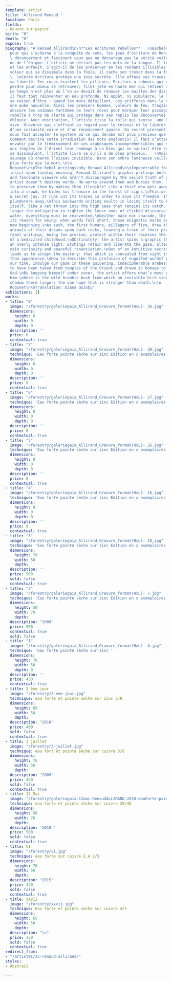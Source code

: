 ```yaml
---
template: artist
title: 'Allirand Renaud '
location: Paris
fields:
- Oeuvre sur papier
birth: "0"
death: "0"
expose: true
biography: "# Renaud Allirand\n\n**Les écritures rebelles**   \nBarbelés infranchissables
  pour qui s’acharne à la conquête du sens, les jeux d’écriture de Renaud Allirand
  \ déconcertent et fascinent ceux que ne décourage pas la vérité voilée du poème
  ou de l’énigme. L’artiste ne détruit pas les mots de la langue. Il les contourne
  et les enfouit. S’agit-il de les préserver en les rendant illisibles ? Comme un
  voleur qui se dissimule dans la foule, il cache son trésor dans la forêt des signes.
  \  \nCette écriture protège une joie secrète. Elle efface ses traces pour sauver
  sa liberté. Ses ruses écartent les pilleurs. Ecriture à rebours qui exulte de se
  perdre pour mieux se retrouver; filet jeté en haute mer qui retient sa capture.
  Le temps n’est plus où l’on se devait de renouer les mailles des discours galvaudés.
  Il faut tout réinventer en eau profonde. Ni appât, ni simulacre, le leurre proclame
  sa raison d’être : quand les mots défaillent, ces griffures dans la nuit creusent
  une aube nouvelle. Ainsi les premiers hommes, voleurs du feu, traçaient sur la roche
  obscure les animaux fantômes de leurs rêves pour marquer leur passage.   \nEcriture
  rebelle à trop de clarté qui protège dans ses replis les découvertes de l’enfance
  éblouie. Avec obstination, l’artiste tisse la toile qui tamise  une lumière trop
  vive. Gravures qui s’offrent au regard pour le retenir et le libérer; alternance
  d’une curiosité vaine et d’un renoncement apaisé. Du secret pressenti, Renaud Allirand
  nous fait accepter le mystère où ce qui dérobe est plus précieux que l’apparence.
  Comment décrire cette irradiation des mots engloutis? Il faut s’attarder et se laisser
  envahir par le frémissement de ces arabesques incompréhensibles qui semblent emprunter
  aux temples de l’Orient leur hommage à un Dieu qui ne saurait être représenté. En
  se dissimulant, l’artiste livre ce qu’il a de plus précieux.   \nVoici le roncier
  sauvage où chante l’oiseau invisible. Dans son ombre lumineuse veille l’espérance
  plus forte que la mort.\n\n                                                                           Jacques
  Robinet\n\nThe Rebel Writings\nby Renaud Allirand\n\nImpenetrable for those who
  insist upon finding meaning, Renaud Allirand’s graphic writings both disconcert
  and fascinate viewers who aren’t discouraged by the veiled truth of poems or riddles.\nThe
  artist doesn’t destroy words. He works around them and buries them. Is he trying
  to preserve them by making them illegible? Like a thief who gets away by disappearing
  into a crowd, he hides his treasure in the forest of signs.\nThis writing protects
  a secret joy. It rubs out its traces in order to save its freedom. Its tricks keep
  plunderers away.\nThis backwards writing exults in losing itself to better rediscover
  itself, like a net thrown into the high seas that retains its catch. There’s no
  longer the obligation to tighten the loose ends of clichéd discourse. Out in deep
  water, everything must be reinvented.\nNeither bate nor charade, the illusion declares
  its reason for being: when words fall short, these enigmatic marks bring forth a
  new beginning.\nAs such, the first humans, pillagers of fire, drew the ghostlike
  animals of their dreams upon dark rocks, leaving a trace of their presence.\nThe
  rebel writings, being too precise, protect within their recesses the discoveries
  of a bedazzled childhood.\nObstinately, the artist spins a graphic thread that subdues
  an overly intense light. Etchings retain and liberate the gaze, alternating between
  vain curiosity and peaceful renunciation.\nOut of an intuitive secret, Renaud Allirand
  leads us to accept the mystery: that which is concealed from sight is more precious
  than appearance.\nHow to describe this profusion of engulfed words? We have to take
  our time, indulge our gaze in these quivering, indecipherable arabesques that seem
  to have been taken from temples of the Orient and drawn in homage to an unrepresentable
  God.\nBy keeping himself under cover, the artist offers what’s most precious to
  him.\nHere is the wild bramble bush from which an invisible bird sings. In its luminous
  shadow there lingers the one hope that is stronger than death.\n\n                                                                           Jacques
  Robinet\n\nTranslation: Diana Quinby"
exhibitions: []
works:
- title: "8"
  image: "/forestry/galeriegaia_Allirand_Gravure_format(HxL)- 36.jpg"
  dimensions:
    height: 0
    width: 0
    depth: 0
  description: ''
  price: 0
  contextual: true
- title: "7"
  image: "/forestry/galeriegaia_Allirand_Gravure_format(HxL)- 30.jpg"
  technique: 'Eau forte pointe sèche sur zinc Edition en x exemplaires '
  dimensions:
    height: 0
    width: 0
    depth: 0
  description: ''
  price: 0
  contextual: true
- title: "6"
  image: "/forestry/galeriegaia_Allirand_Gravure_format(HxL)- 27.jpg"
  technique: 'Eau forte pointe sèche sur zinc Edition en x exemplaires '
  dimensions:
    height: 0
    width: 0
    depth: 0
  description: ''
  price: 0
  contextual: true
- title: "5"
  image: "/forestry/galeriegaia_Allirand_Gravure_format(HxL)- 26.jpg"
  technique: 'Eau forte pointe sèche sur zinc Edition en x exemplaires '
  dimensions:
    height: 0
    width: 0
    depth: 0
  description: ''
  price: 0
  contextual: true
- title: "4"
  image: "/forestry/galeriegaia_Allirand_Gravure_format(HxL)- 16.jpg"
  technique: 'Eau forte pointe sèche sur zinc Edition en x exemplaires '
  dimensions:
    height: 0
    width: 0
    depth: 0
  description: ''
  price: 0
  contextual: true
- title: "3"
  image: "/forestry/galeriegaia_Allirand_Gravure_format(HxL)- 10.jpg"
  technique: 'Eau forte pointe sèche sur zinc Edition en x exemplaires '
  dimensions:
    height: 70
    width: 50
    depth: 
  description: ''
  price: 500
  sold: false
  contextual: true
- title: "2"
  image: "/forestry/galeriegaia_Allirand_Gravure_format(HxL)- 7.jpg"
  technique: 'Eau forte pointe sèche sur zinc Edition en x exemplaires '
  dimensions:
    height: 50
    width: 70
    depth: 
  description: "2009"
  price: 500
  contextual: true
  sold: false
- title: "1"
  image: "/forestry/galeriegaia_Allirand_Gravure_format(HxL)- 4.jpg"
  technique: 'Eau forte pointe sèche sur zinc '
  dimensions:
    height: 70
    width: 50
    depth: 0
  description: ''
  price: 450
  contextual: true
- title: 2 ème jour
  image: "/forestry/2-eme-jour.jpg"
  technique: eau forte et pointe sèche sur zinc 5/8
  dimensions:
    height: 65
    width: 50
    depth: 
  description: "2010"
  price: 400
  sold: false
  contextual: true
- title: 3 juillet
  image: "/forestry/3-juillet.jpg"
  technique: eau fort et pointe sèche sur cuivre 3/6
  dimensions:
    height: 76
    width: 56
    depth: 
  description: "2009"
  price: 450
  sold: false
  contextual: true
- title: 12 Mai
  image: "/forestry/galeriegaia-12mai-RenaudALLIRAND-2010-eauForte-pointeSecheSurCuivre-40x50cm.jpeg"
  technique: eau forte et pointe sèche sur cuivre 20/40
  dimensions:
    height: 56
    width: 76
    depth: 
  description: '2010 '
  price: 500
  sold: false
  contextual: true
- title: VI
  image: "/forestry/vi.jpg"
  technique: eau forte sur cuivre E.A 2/5
  dimensions:
    height: 76
    width: 56
    depth: 
  description: "2015"
  price: 450
  sold: false
  contextual: true
- title: XXVII
  image: "/forestry/xxvii.jpg"
  technique: Eau forte et pointe sèche sur cuivre 4/5
  dimensions:
    height: 65
    width: 50
    depth: 
  description: "\n"
  price: 350
  sold: false
  contextual: true
redirect_from:
- "/artistes/35-renaud-allirand/"
styles:
- Abstrait

---
```

